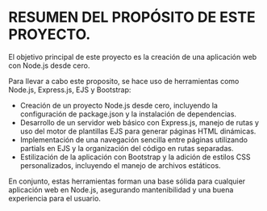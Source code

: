 # RESUMEN DEL PROPÓSITO DE ESTE PROYECTO.

El objetivo principal de este proyecto es la creación de una aplicación web con Node.js desde cero.

Para llevar a cabo este proposito, se hace uso de herramientas como Node.js, Express.js, EJS y Bootstrap:

- Creación de un proyecto Node.js desde cero, incluyendo la configuración de package.json y la instalación de dependencias.
- Desarrollo de un servidor web básico con Express.js, manejo de rutas y uso del motor de plantillas EJS para generar páginas HTML dinámicas.
- Implementación de una navegación sencilla entre páginas utilizando partials en EJS y la organización del código en rutas separadas.
- Estilización de la aplicación con Bootstrap y la adición de estilos CSS personalizados, incluyendo el manejo de archivos estáticos.


En conjunto, estas herramientas forman una base sólida para cualquier aplicación web en Node.js, asegurando mantenibilidad y una buena experiencia para el usuario.
